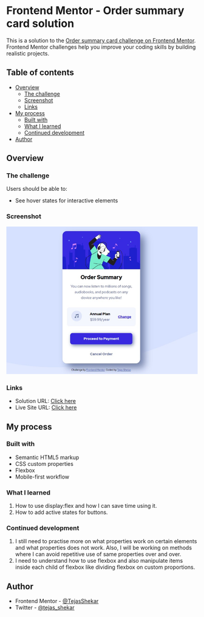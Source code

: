 # Frontend Mentor - Order summary card solution

This is a solution to the [Order summary card challenge on Frontend Mentor](https://www.frontendmentor.io/challenges/order-summary-component-QlPmajDUj). Frontend Mentor challenges help you improve your coding skills by building realistic projects.

## Table of contents

- [Overview](#overview)
  - [The challenge](#the-challenge)
  - [Screenshot](#screenshot)
  - [Links](#links)
- [My process](#my-process)
  - [Built with](#built-with)
  - [What I learned](#what-i-learned)
  - [Continued development](#continued-development)
- [Author](#author)

## Overview

### The challenge

Users should be able to:

- See hover states for interactive elements

### Screenshot

![](./screenshot.jpg)

### Links

- Solution URL: [Click here](https://www.frontendmentor.io/solutions/built-using-purely-html-and-css-wWeGuw0F1)
- Live Site URL: [Click here](https://tejasshekar.github.io/Frontend-mentor--order-summary-component/)

## My process

### Built with

- Semantic HTML5 markup
- CSS custom properties
- Flexbox
- Mobile-first workflow

### What I learned

1. How to use display:flex and how I can save time using it.
2. How to add active states for buttons.

### Continued development

1. I still need to practise more on what properties work on certain elements and what properties does not work. Also, I will be working on methods where I can avoid repetitive use of same properties over and over.
2. I need to understand how to use flexbox and also manipulate items inside each child of flexbox like dividing flexbox on custom proportions. 

## Author

- Frontend Mentor - [@TejasShekar](https://www.frontendmentor.io/profile/TejasShekar)
- Twitter - [@tejas_shekar](https://twitter.com/tejas_shekar)
